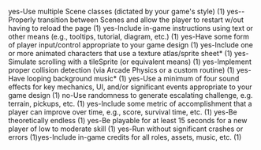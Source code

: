 yes-Use multiple Scene classes (dictated by your game's style) (1)
yes--Properly transition between Scenes and allow the player to restart w/out having to reload the page (1)
yes-Include in-game instructions using text or other means (e.g., tooltips, tutorial, diagram, etc.) (1)
yes-Have some form of player input/control appropriate to your game design (1)
yes-Include one or more animated characters that use a texture atlas/sprite sheet* (1)
yes-Simulate scrolling with a tileSprite (or equivalent means) (1)
yes-Implement proper collision detection (via Arcade Physics or a custom routine) (1)
yes-Have looping background music* (1)
yes-Use a minimum of four sound effects for key mechanics, UI, and/or significant events appropriate to your game design (1)
no-Use randomness to generate escalating challenge, e.g. terrain, pickups, etc. (1)
yes-Include some metric of accomplishment that a player can improve over time, e.g., score, survival time, etc. (1)
yes-Be theoretically endless (1)
yes-Be playable for at least 15 seconds for a new player of low to moderate skill (1)
yes-Run without significant crashes or errors (1)yes-Include in-game credits for all roles, assets, music, etc. (1)